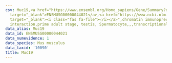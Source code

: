 ```yaml
---
csv: Muc19,<a href="https://www.ensembl.org/Homo_sapiens/Gene/Summary?db=core;g=ENSMUSG00000044021"
  target="_blank">ENSMUSG00000044021</a>,<a href="https://www.ncbi.nlm.nih.gov/pubmed/25450459"
  target="_blank"><i class="fas fa-file"></i></a>",chromatin immunoprecipitation assay,direct
  interaction,prime adult stage, testis, Spermatocyte,,,transcriptional regulation,
data_alias: Muc19
data_id: ENSMUSG00000044021
data_numevidence: 1
data_species: Mus musculus
data_taxid: '10090'
title: Muc19
---
```

